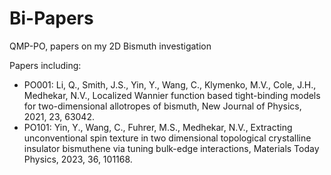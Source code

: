 # Bi-Papers
QMP-PO, papers on my 2D Bismuth investigation

Papers including:

* PO001: Li, Q., Smith, J.S., Yin, Y., Wang, C., Klymenko, M.V., Cole, J.H., Medhekar, N.V.,  Localized Wannier function based tight-binding models for two-dimensional allotropes of bismuth, New Journal of Physics, 2021, 23, 63042.
* PO101: Yin, Y., Wang, C., Fuhrer, M.S., Medhekar, N.V.,  Extracting unconventional spin texture in two dimensional topological crystalline insulator bismuthene via tuning bulk-edge interactions, Materials Today Physics, 2023, 36, 101168.